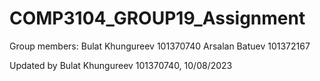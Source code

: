 # COMP3104_GROUP19_Assignment
Group members:
Bulat Khungureev 101370740
Arsalan Batuev 101372167


Updated by Bulat Khungureev 101370740, 10/08/2023
